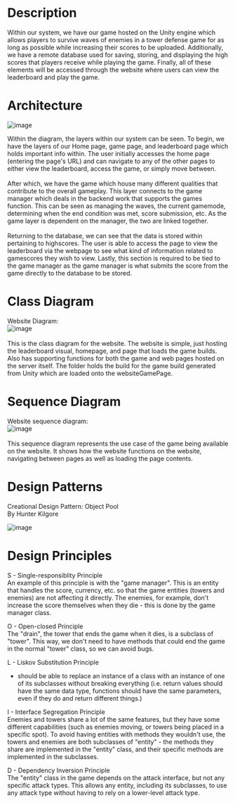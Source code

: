 # Description
Within our system, we have our game hosted on the Unity engine which allows players to survive waves of enemies in a tower defense game for as long as possible while increasing their scores to be uploaded.
Additionally, we have a remote database used for saving, storing, and displaying the high scores that players receive while playing the game.
Finally, all of these elements will be accessed through the website where users can view the leaderboard and play the game.

# Architecture
![image](https://github.com/NoomMiner/Ducks-Bath-Defense/assets/145489308/e8e0d992-814f-4f5f-86b9-227fa1f920a7)

Within the diagram, the layers within our system can be seen. To begin, we have the layers of our Home page, game page, and leaderboard page which holds important info within.
The user initially accesses the home page (entering the page's URL) and can navigate to any of the other pages to either view the leaderboard, access the game, or simply move between.
<br>
<br>
After which, we have the game which house many different qualities that contribute to the overall gameplay. 
This layer connects to the game manager which deals in the backend work that supports the games function.
This can be seen as managing the waves, the current gamemode, determining when the end condition was met, score submission, etc.
As the game layer is dependent on the manager, the two are linked together.
<br>
<br>
Returning to the database, we can see that the data is stored within pertaining to highscores.
The user is able to access the page to view the leaderboard via the webpage to see what kind of information related to gamescores they wish to view.
Lastly, this section is required to be tied to the game manager as the game manager is what submits the score from the game directly to the database to be stored.

# Class Diagram
Website Diagram:
<br>
![image](https://github.com/NoomMiner/Ducks-Bath-Defense/blob/D5/Deliverables/Submitted/websiteClassDiagram.png)
<br>
<br>
This is the class diagram for the website. The website is simple, just hosting the leaderboard visual, homepage, and page that loads the game builds. Also has supporting functions for both the game and web pages hosted on the server itself. The folder holds the build for the game build generated from Unity which are loaded onto the websiteGamePage.

# Sequence Diagram
Website sequence diagram: 
<br>
![image](https://github.com/NoomMiner/Ducks-Bath-Defense/blob/D5/Deliverables/Submitted/websiteSequence.png)
<br>
<br>
This sequence diagram represents the use case of the game being available on the website. It shows how the website functions on the website, navigating between pages as well as loading the page contents.

# Design Patterns
Creational Design Pattern: Object Pool
<br>
By Hunter Kilgore

![image](https://github.com/NoomMiner/Ducks-Bath-Defense/assets/145489308/278f6d70-24d3-4d89-88b2-da769f3c2487)


# Design Principles
S - Single-responsiblity Principle  
An example of this principle is with the "game manager". This is an entity that handles the score, currency, etc. so that the game entities (towers and enemies) are not affecting it directly. The enemies, for example, don't increase the score themselves when they die - this is done by the game manager class.

O - Open-closed Principle  
The "drain", the tower that ends the game when it dies, is a subclass of "tower". This way, we don't need to have methods that could end the game in the normal "tower" class, so we can avoid bugs.

L - Liskov Substitution Principle  
- should be able to replace an instance of a class with an instance of one of its subclasses without breaking everything (i.e. return values should have the same data type, functions should have the same parameters, even if they do and return different things.)

I - Interface Segregation Principle  
Enemies and towers share a lot of the same features, but they have some different capabilities (such as enemies moving, or towers being placed in a specific spot). To avoid having entities with methods they wouldn't use, the towers and enemies are both subclasses of "entity" - the methods they share are implemented in the "entity" class, and their specific methods are implemented in the subclasses.

D - Dependency Inversion Principle  
The "entity" class in the game depends on the attack interface, but not any specific attack types. This allows any entity, including its subclasses, to use any attack type without having to rely on a lower-level attack type.
